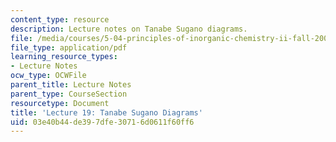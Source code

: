 ```yaml
---
content_type: resource
description: Lecture notes on Tanabe Sugano diagrams.
file: /media/courses/5-04-principles-of-inorganic-chemistry-ii-fall-2008/03e40b44de397dfe30716d0611f60ff6_lecture_19.pdf
file_type: application/pdf
learning_resource_types:
- Lecture Notes
ocw_type: OCWFile
parent_title: Lecture Notes
parent_type: CourseSection
resourcetype: Document
title: 'Lecture 19: Tanabe Sugano Diagrams'
uid: 03e40b44-de39-7dfe-3071-6d0611f60ff6
---
```

